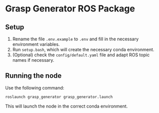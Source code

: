 # Grasp Generator ROS Package

## Setup

1. Rename the file `.env.example` to `.env` and fill in the necessary environment variables.
2. Run `setup.bash`, which will create the necessary conda environment.
3. (Optional) check the `config/default.yaml` file and adapt ROS topic names if necessary.

## Running the node

Use the following command:

```roslaunch grasp_generator grasp_generator.launch```

This will launch the node in the correct conda environment.